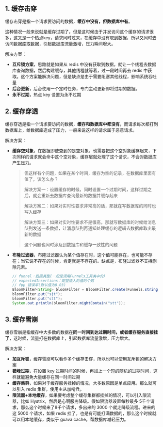 ## 1. 缓存击穿

缓存击穿是指一个请求要访问的数据，**缓存中没有，但数据库中有**。

这种情况一般来说就是缓存过期了，但是这时候由于并发访问这个缓存的请求很多，这又是一个热点key，请求同时过来，在缓存中没有取到数据，所以又同时去访问数据库取数据，引起数据库流量激增，压力瞬间增大。

解决方案：

- **互斥锁方案**，思路就是如果从 redis 中没有获取到数据，就让一个线程去数据库查询数据，然后构建缓存，其他线程就等着，过一段时间再去 redis 中获取。这个方案能解决问题，但是缺点是由于需要阻塞其他线程，影响系统吞吐量
- **后台更新**，后台使用一个定时任务，专门主动更新即将过期的数据。
- **永不过期**，热点 key 设置为永不过期

## 2. 缓存穿透

缓存穿透是指一个请求要访问的数据，**缓存和数据库中都没有**，而请求每次都打到数据库上，给数据库造成了压力，一般来说这样的请求属于恶意请求。

解决方案：

- **缓存空对象**，在数据即使查到的是空对象，也需要把这个空对象缓存起来，下次同样的请求就会命中这个空对象，缓存层就处理了这个请求，不会对数据库产生压力。

  > 但这样有个问题，如果在某个时间，缓存为空的记录，在数据库里面有值了，该怎么办？
  >
  > 解决方案一：设置缓存的时候，同时设置一个过期时间，这样过期之后，就会重新去数据库查询最新的数据并缓存起来
  >
  > 解决方案二：如果对实时性要求非常高的话，那就在写数据库的同时也写入缓存
  >
  > 解决方案三：如果对实时性要求不是很高，那就写数据库的时候给消息队列发送一条数据，让消息队列再通知处理缓存的逻辑去数据库取出最新的数据
  >
  > 这个问题也同时涉及到数据库和缓存一致性的问题

- **布隆过滤器**，布隆过滤器认为某个值存在时，这个值可能存在，也可能不存在；当它说不存在的时候，肯定就是不存在的。缺点是，布隆过滤器不支持删除元素。

  ```java
  // funnel：数据类型(一般是调用Funnels工具类中的)
  // expectedInsertions：期望插入的值的个数
  // fpp 错误率(默认值为0.03)
  BloomFilter<String> bloomFilter = BloomFilter.create(Funnels.stringFunnel(Charsets.UTF_8), 100000, 0.01);
  bloomFilter.put("sjt");
  bloomFilter.put("stt");
  System.out.println(bloomFilter.mightContain("stt"));
  ```

## 3. 缓存雪崩

缓存雪崩是指缓存中大多数的数据在**同一时间到达过期时间，或者缓存服务直接挂了**，这时候，流量打在数据库上，引起数据库流量激增，压力增大。

解决方案：

- **加互斥锁**，缓存雪崩可以看作多个缓存击穿，所以也可以使用互斥锁的解决方案
- **错峰过期**，在设置 key 过期时间的时候，再加上一个短的随机的过期时间，这样就能避免大量缓存在同一时间过期
- **缓存集群**，如果对于缓存服务挂掉的情况，大多数原因是单点应用。那么就可以引入 redis 集群，使用主从加哨兵。
- **限流器+本地缓存**，如果要考虑整个缓存集群都挂掉的情况，可以引入限流器，比如 Hystrix，然后是心啊服务降级。假如限流器设置每秒最多 5千个请求，那么这个时候来了8千个请求，多出来的 3000 个就走降级流程。进来的这 5000 个请求，如果 redis 挂了，也是有可能打满数据的，那么这个时候就可以用本地缓存，类似于 guava cache，帮数据库减轻压力。